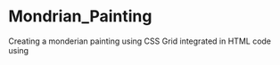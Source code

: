 # Mondrian_Painting

Creating a monderian painting using CSS Grid integrated in HTML code using <style> tag
